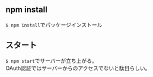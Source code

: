 ## npm install
`$ npm install`でパッケージインストール

## スタート
`$ npm start`でサーバーが立ち上がる。  
OAuth認証ではサーバーからのアクセスでないと駄目らしい。
